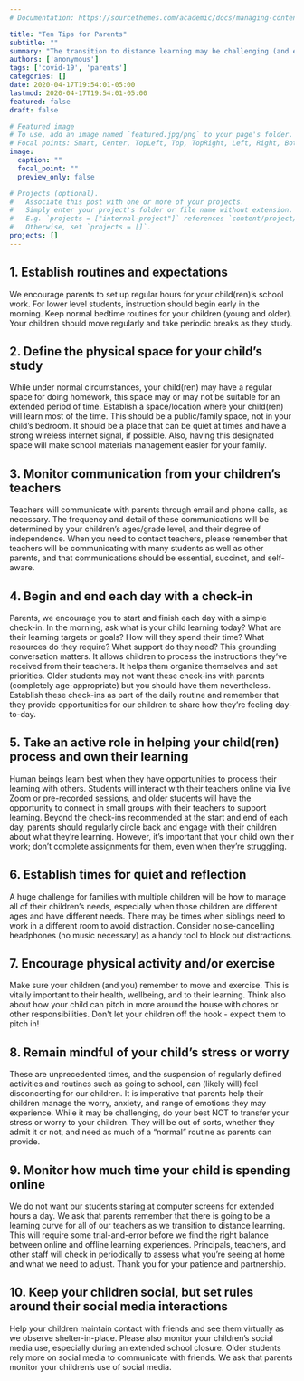 ```yaml
---
# Documentation: https://sourcethemes.com/academic/docs/managing-content/

title: "Ten Tips for Parents"
subtitle: ""
summary: "The transition to distance learning may be challenging (and exciting) for families. Parents will need to think differently about how to support their children; how to create structures and routines that allow their children to be successful; and how to monitor and support their child(ren)’s learning. In this evolving landscape where predictability becomes less… predictable, we need to find ways to hold our youth and cultivate their sense of security, hope, and joy. For some students, distance learning might be a great thing, while for others it might feel more challenging at first. The ten guidelines provided here are intended to help parents think about what they can do to help their children find success in a distance learning environment."
authors: ['anonymous']
tags: ['covid-19', 'parents']
categories: []
date: 2020-04-17T19:54:01-05:00
lastmod: 2020-04-17T19:54:01-05:00
featured: false
draft: false

# Featured image
# To use, add an image named `featured.jpg/png` to your page's folder.
# Focal points: Smart, Center, TopLeft, Top, TopRight, Left, Right, BottomLeft, Bottom, BottomRight.
image:
  caption: ""
  focal_point: ""
  preview_only: false

# Projects (optional).
#   Associate this post with one or more of your projects.
#   Simply enter your project's folder or file name without extension.
#   E.g. `projects = ["internal-project"]` references `content/project/deep-learning/index.md`.
#   Otherwise, set `projects = []`.
projects: []
---
```


## 1. Establish routines and expectations

We encourage parents to set up regular hours for your child(ren)’s school work. For lower level students, instruction should begin early in the morning. Keep normal bedtime routines for your children (young and older). Your children should move regularly and take periodic breaks as they study.

## 2. Define the physical space for your child’s study

While under normal circumstances, your child(ren) may have a regular space for doing homework, this space may or may not be suitable for an extended period of time. Establish a space/location where your child(ren) will learn most of the time. This should be a public/family space, not in your child’s bedroom. It should be a place that can be quiet at times and have a strong wireless internet signal, if possible. Also, having this designated space will make school materials management easier for your family.

## 3. Monitor communication from your children’s teachers

Teachers will communicate with parents through email and phone calls, as necessary. The frequency and detail of these communications will be determined by your children’s ages/grade level, and their degree of independence. When you need to contact teachers, please remember that teachers will be communicating with many students as well as other parents, and that communications should be essential, succinct, and self-aware.

## 4. Begin and end each day with a check-in

Parents, we encourage you to start and finish each day with a simple check-in. In the morning, ask what is your child learning today? What are their learning targets or goals? How will they spend their time? What resources do they require? What support do they need? This grounding conversation matters. It allows children to process the instructions they’ve received from their teachers. It helps them organize themselves and set priorities. Older students may not want these check-ins with parents (completely age-appropriate) but you should have them nevertheless. Establish these check-ins as part of the daily routine and remember that they provide opportunities for our children to share how they’re feeling day-to-day.

## 5. Take an active role in helping your child(ren) process and own their learning

Human beings learn best when they have opportunities to process their learning with others. Students will interact with their teachers online via live Zoom or pre-recorded sessions, and older students will have the opportunity to connect in small groups with their teachers to support learning. Beyond the check-ins recommended at the start and end of each day, parents should regularly circle back and engage with their children about what they’re learning. However, it’s important that your child own their work; don’t complete assignments for them, even when they’re struggling.

## 6. Establish times for quiet and reflection

A huge challenge for families with multiple children will be how to manage all of their children’s needs, especially when those children are different ages and have different needs. There may be times when siblings need to work in a different room to avoid distraction. Consider noise-cancelling headphones (no music necessary) as a handy tool to block out distractions.

## 7. Encourage physical activity and/or exercise

Make sure your children (and you) remember to move and exercise. This is vitally important to their health, wellbeing, and to their learning. Think also about how your child can pitch in more around the house with chores or other responsibilities. Don't let your children off the hook - expect them to pitch in!

## 8. Remain mindful of your child’s stress or worry

These are unprecedented times, and the suspension of regularly defined activities and routines such as going to school, can (likely will) feel disconcerting for our children. It is imperative that parents help their children manage the worry, anxiety, and range of emotions they may experience. While it may be challenging, do your best NOT to transfer your stress or worry to your children. They will be out of sorts, whether they admit it or not, and need as much of a “normal” routine as parents can provide.

## 9. Monitor how much time your child is spending online

We do not want our students staring at computer screens for extended hours a day. We ask that parents remember that there is going to be a learning curve for all of our teachers as we transition to distance learning. This will require some trial-and-error before we find the right balance between online and offline learning experiences. Principals, teachers, and other staff will check in periodically to assess what you’re seeing at home and what we need to adjust. Thank you for your patience and partnership.

## 10. Keep your children social, but set rules around their social media interactions

Help your children maintain contact with friends and see them virtually as we observe shelter-in-place. Please also monitor your children’s social media use, especially during an extended school closure. Older students rely more on social media to communicate with friends. We ask that parents monitor your children’s use of social media.
